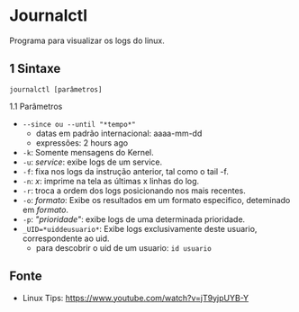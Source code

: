 Journalctl
============================================================

Programa para visualizar os logs do linux.

1 Sintaxe
-----------------------------------------------------------

`journalctl [parâmetros]`

1.1 Parâmetros

* `--since ou --until "*tempo*"`
  * datas em padrão internacional: aaaa-mm-dd
  * expressões: 2 hours ago
* `-k`: Somente mensagens do Kernel.
* `-u`: *service*: exibe logs de um service.
* `-f`: fixa nos logs da instrução anterior, tal como o tail -f.
* `-n`: *x*: imprime na tela as últimas x linhas do log.
* `-r`: troca a ordem dos logs posicionando nos mais recentes.
* `-o`: *formato*: Exibe os resultados em um formato especifico, deteminado em *formato*.
* `-p`: *"prioridade"*: exibe logs de uma determinada prioridade.
* `_UID=*uiddeusuario*`: Exibe logs exclusivamente deste usuario, correspondente ao uid.
  * para descobrir o uid de um usuario: `id usuario`

Fonte
-----------------------------------------------------------

* Linux Tips: <https://www.youtube.com/watch?v=jT9yjpUYB-Y>
